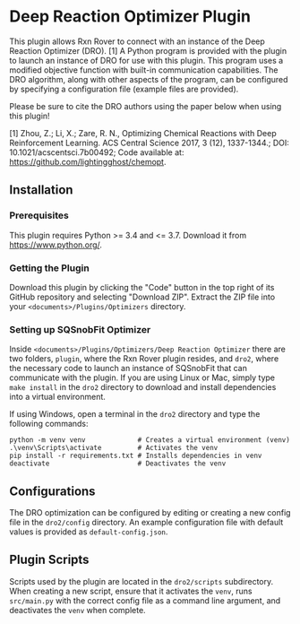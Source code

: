 # Deep Reaction Optimizer Plugin

This plugin allows Rxn Rover to connect with an instance of the Deep Reaction 
Optimizer (DRO). [1] A Python program is provided with the plugin to launch an 
instance of DRO for use with this plugin. This program uses a modified 
objective function with built-in communication capabilities. The DRO algorithm, 
along with other aspects of the program, can be configured by specifying a 
configuration file (example files are provided).

Please be sure to cite the DRO authors using the paper below when using this 
plugin!

[1] Zhou, Z.;  Li, X.; Zare, R. N., Optimizing Chemical Reactions with Deep Reinforcement Learning. ACS Central Science 2017, 3 (12), 1337-1344.; DOI: 10.1021/acscentsci.7b00492; Code available at: https://github.com/lightingghost/chemopt.

## Installation

### Prerequisites

This plugin requires Python >= 3.4 and <= 3.7. Download it from https://www.python.org/.

### Getting the Plugin

Download this plugin by clicking the "Code" button in the top right of its 
GitHub repository and selecting "Download ZIP". Extract the ZIP file into your 
`<documents>/Plugins/Optimizers` directory. 

### Setting up SQSnobFit Optimizer

Inside `<documents>/Plugins/Optimizers/Deep Reaction Optimizer` there are two folders, 
`plugin`, where the Rxn Rover plugin resides, and `dro2`, where the necessary 
code to launch an instance of SQSnobFit that can communicate with the plugin. 
If you are using Linux or Mac, simply type `make install` in the `dro2`
directory to download and install dependencies into a virtual environment.

If using Windows, open a terminal in the `dro2` directory and type the 
following commands:

```batch
python -m venv venv             # Creates a virtual environment (venv)
.\venv\Scripts\activate         # Activates the venv
pip install -r requirements.txt # Installs dependencies in venv
deactivate                      # Deactivates the venv
```

## Configurations

The DRO optimization can be configured by editing or creating a new 
config file in the `dro2/config` directory. An example
configuration file with default values is provided as `default-config.json`.

## Plugin Scripts

Scripts used by the plugin are located in the 
`dro2/scripts` subdirectory. When creating a new script,
ensure that it activates the `venv`, runs `src/main.py` with the correct 
config file as a command line argument, and deactivates the `venv` when 
complete.
